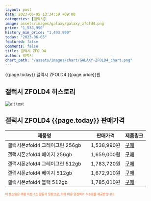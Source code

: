 ```yaml
---
layout: post
date: 2023-06-05 13:34:59 +09:00
categories: [갤럭시]
image: assets/images/galaxy/galaxy_zfold4.png
price: "1,538,990"
history_min_price: "1,493,990"
today: "2023-06-05"
featured: false
comments: false
title: 갤럭시 ZFOLD4
author: 갤럭시
chart_path: "/assets/images/chart/GALAXY-ZFOLD4_chart.png"
---
```


{{page.today}} 갤럭시 ZFOLD4 {{page.price}}원

## 갤럭시 ZFOLD4 히스토리
![alt text]({{page.chart_path}} "갤럭시S23 히스토리")

## 갤럭시 ZFOLD4 {{page.today}} 판매가격
<main>
<table id="rwd-table-large">
  <thead>
    <tr>
      <th>제품명</th>
      <th></th>
      <th>판매가격</th>
      <th>제품링크</th>
    </tr>
  </thead>
  <tbody><tr>
        <td>갤럭시폰zfold4 그레이그린 256gb</td>
        <td></td>
        <td>1,538,990원</td>
        <td><a href='https://link.coupang.com/a/SHIIP' target='_blank'>구매</a></td>
        </tr><tr>
        <td>갤럭시폰zfold4 베이지 256gb</td>
        <td></td>
        <td>1,659,000원</td>
        <td><a href='https://link.coupang.com/a/SHILC' target='_blank'>구매</a></td>
        </tr><tr>
        <td>갤럭시폰zfold4 그레이그린 512gb</td>
        <td></td>
        <td>1,783,720원</td>
        <td><a href='https://link.coupang.com/a/SLtLg' target='_blank'>구매</a></td>
        </tr><tr>
        <td>갤럭시폰zfold4 베이지 512gb</td>
        <td></td>
        <td>1,672,910원</td>
        <td><a href='https://link.coupang.com/a/SLtME' target='_blank'>구매</a></td>
        </tr><tr>
        <td>갤럭시폰zfold4 블랙 512gb</td>
        <td></td>
        <td>1,785,010원</td>
        <td><a href='https://link.coupang.com/a/SLtF3' target='_blank'>구매</a></td>
        </tr></tbody>
</table>

</main>
<div style="color:#e56a2c;font-size: 0.7em;" >
이 포스팅은 쿠팡 파트너스 활동의 일환으로, 이에 따른 일정액의 수수료를 제공받습니다.
</div>
